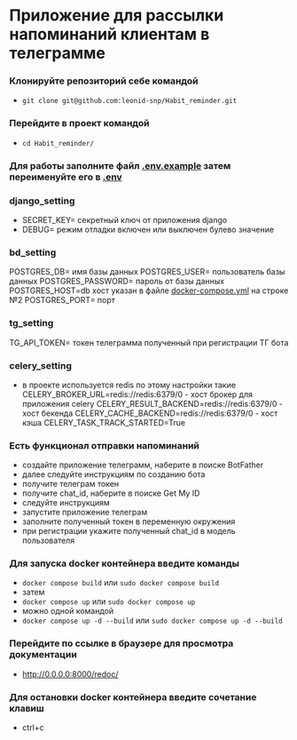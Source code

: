 # Приложение для рассылки напоминаний клиентам в телеграмме

### Клонируйте репозиторий себе командой
- `git clone git@github.com:leonid-snp/Habit_reminder.git`

### Перейдите в проект командой
- `cd Habit_reminder/`

### Для работы заполните файл [.env.example](.env.example) затем переименуйте его в [.env](.env)

### django_setting
- SECRET_KEY= секретный ключ от приложения django
- DEBUG= режим отладки включен или выключен булево значение

### bd_setting
POSTGRES_DB= имя базы данных
POSTGRES_USER= пользователь базы данных
POSTGRES_PASSWORD= пароль от базы данных
POSTGRES_HOST=db хост указан в файле [docker-compose.yml](docker-compose.yml) на строке №2
POSTGRES_PORT= порт

### tg_setting
TG_API_TOKEN= токен телеграмма полученный при регистрации ТГ бота

### celery_setting
- в проекте используется redis по этому настройки такие
CELERY_BROKER_URL=redis://redis:6379/0 - хост брокер для приложения celery
CELERY_RESULT_BACKEND=redis://redis:6379/0 - хост бекенда
CELERY_CACHE_BACKEND=redis://redis:6379/0 - хост кэша
CELERY_TASK_TRACK_STARTED=True

### Есть функционал отправки напоминаний
- создайте приложение телеграмм, наберите в поиске BotFather
- далее следуйте инструкциям по созданию бота
- получите телеграм токен
- получите chat_id, наберите в поиске Get My ID
- следуйте инструкциям
- запустите приложение телеграм
- заполните полученный токен в переменную окружения
- при регистрации укажите полученный chat_id в модель пользователя

### Для запуска docker контейнера введите команды
- `docker compose build` или `sudo docker compose build`
- затем 
- `docker compose up` или `sudo docker compose up`
- можно одной командой
- `docker compose up -d --build` или `sudo docker compose up -d --build`

### Перейдите по ссылке в браузере для просмотра документации
- http://0.0.0.0:8000/redoc/

### Для остановки docker контейнера введите сочетание клавиш
- ctrl+c
